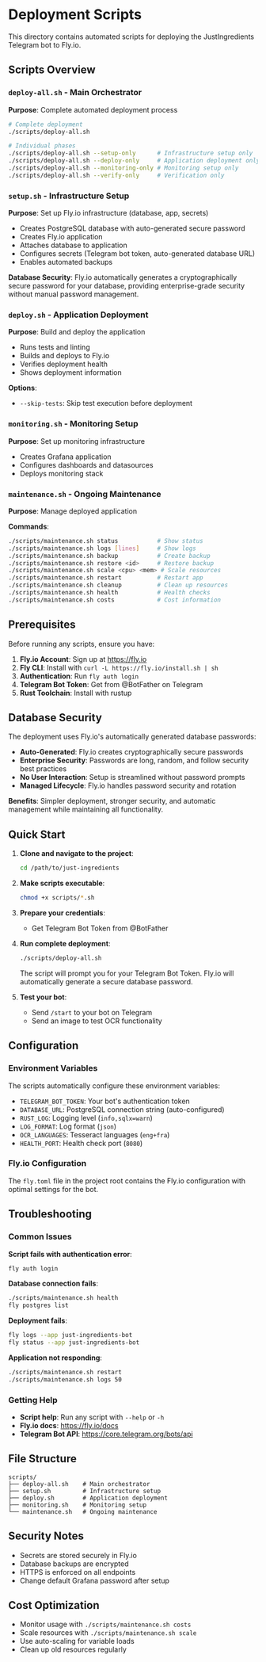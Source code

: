 # Deployment Scripts

This directory contains automated scripts for deploying the JustIngredients Telegram bot to Fly.io.

## Scripts Overview

### `deploy-all.sh` - Main Orchestrator
**Purpose**: Complete automated deployment process
```bash
# Complete deployment
./scripts/deploy-all.sh

# Individual phases
./scripts/deploy-all.sh --setup-only      # Infrastructure setup only
./scripts/deploy-all.sh --deploy-only     # Application deployment only
./scripts/deploy-all.sh --monitoring-only # Monitoring setup only
./scripts/deploy-all.sh --verify-only     # Verification only
```

### `setup.sh` - Infrastructure Setup
**Purpose**: Set up Fly.io infrastructure (database, app, secrets)
- Creates PostgreSQL database with auto-generated secure password
- Creates Fly.io application
- Attaches database to application
- Configures secrets (Telegram bot token, auto-generated database URL)
- Enables automated backups

**Database Security**: Fly.io automatically generates a cryptographically secure password for your database, providing enterprise-grade security without manual password management.

### `deploy.sh` - Application Deployment
**Purpose**: Build and deploy the application
- Runs tests and linting
- Builds and deploys to Fly.io
- Verifies deployment health
- Shows deployment information

**Options**:
- `--skip-tests`: Skip test execution before deployment

### `monitoring.sh` - Monitoring Setup
**Purpose**: Set up monitoring infrastructure
- Creates Grafana application
- Configures dashboards and datasources
- Deploys monitoring stack

### `maintenance.sh` - Ongoing Maintenance
**Purpose**: Manage deployed application

**Commands**:
```bash
./scripts/maintenance.sh status           # Show status
./scripts/maintenance.sh logs [lines]     # Show logs
./scripts/maintenance.sh backup           # Create backup
./scripts/maintenance.sh restore <id>     # Restore backup
./scripts/maintenance.sh scale <cpu> <mem> # Scale resources
./scripts/maintenance.sh restart          # Restart app
./scripts/maintenance.sh cleanup          # Clean up resources
./scripts/maintenance.sh health           # Health checks
./scripts/maintenance.sh costs            # Cost information
```

## Prerequisites

Before running any scripts, ensure you have:

1. **Fly.io Account**: Sign up at https://fly.io
2. **Fly CLI**: Install with `curl -L https://fly.io/install.sh | sh`
3. **Authentication**: Run `fly auth login`
4. **Telegram Bot Token**: Get from @BotFather on Telegram
5. **Rust Toolchain**: Install with rustup

## Database Security

The deployment uses Fly.io's automatically generated database passwords:

- **Auto-Generated**: Fly.io creates cryptographically secure passwords
- **Enterprise Security**: Passwords are long, random, and follow security best practices
- **No User Interaction**: Setup is streamlined without password prompts
- **Managed Lifecycle**: Fly.io handles password security and rotation

**Benefits**: Simpler deployment, stronger security, and automatic management while maintaining all functionality.

## Quick Start

1. **Clone and navigate to the project**:
   ```bash
   cd /path/to/just-ingredients
   ```

2. **Make scripts executable**:
   ```bash
   chmod +x scripts/*.sh
   ```

3. **Prepare your credentials**:
   - Get Telegram Bot Token from @BotFather

4. **Run complete deployment**:
   ```bash
   ./scripts/deploy-all.sh
   ```
   The script will prompt you for your Telegram Bot Token. Fly.io will automatically generate a secure database password.

5. **Test your bot**:
   - Send `/start` to your bot on Telegram
   - Send an image to test OCR functionality

## Configuration

### Environment Variables
The scripts automatically configure these environment variables:

- `TELEGRAM_BOT_TOKEN`: Your bot's authentication token
- `DATABASE_URL`: PostgreSQL connection string (auto-configured)
- `RUST_LOG`: Logging level (`info,sqlx=warn`)
- `LOG_FORMAT`: Log format (`json`)
- `OCR_LANGUAGES`: Tesseract languages (`eng+fra`)
- `HEALTH_PORT`: Health check port (`8080`)

### Fly.io Configuration
The `fly.toml` file in the project root contains the Fly.io configuration with optimal settings for the bot.

## Troubleshooting

### Common Issues

**Script fails with authentication error**:
```bash
fly auth login
```

**Database connection fails**:
```bash
./scripts/maintenance.sh health
fly postgres list
```

**Deployment fails**:
```bash
fly logs --app just-ingredients-bot
fly status --app just-ingredients-bot
```

**Application not responding**:
```bash
./scripts/maintenance.sh restart
./scripts/maintenance.sh logs 50
```

### Getting Help

- **Script help**: Run any script with `--help` or `-h`
- **Fly.io docs**: https://fly.io/docs
- **Telegram Bot API**: https://core.telegram.org/bots/api

## File Structure

```
scripts/
├── deploy-all.sh    # Main orchestrator
├── setup.sh         # Infrastructure setup
├── deploy.sh        # Application deployment
├── monitoring.sh    # Monitoring setup
└── maintenance.sh   # Ongoing maintenance
```

## Security Notes

- Secrets are stored securely in Fly.io
- Database backups are encrypted
- HTTPS is enforced on all endpoints
- Change default Grafana password after setup

## Cost Optimization

- Monitor usage with `./scripts/maintenance.sh costs`
- Scale resources with `./scripts/maintenance.sh scale`
- Use auto-scaling for variable loads
- Clean up old resources regularly